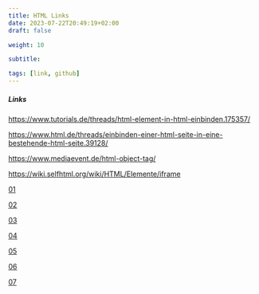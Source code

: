 ```yaml
---
title: HTML Links
date: 2023-07-22T20:49:19+02:00
draft: false

weight: 10

subtitle: 

tags: [link, github]
---
```


##### Links

https://www.tutorials.de/threads/html-element-in-html-einbinden.175357/

https://www.html.de/threads/einbinden-einer-html-seite-in-eine-bestehende-html-seite.39128/

https://www.mediaevent.de/html-object-tag/

https://wiki.selfhtml.org/wiki/HTML/Elemente/iframe


[](https://www.youtube.com/watch?v=3Djmh7V70NE)

[](https://www.youtube.com/watch?v=2g_kiCGC5PE)

[](https://www.youtube.com/watch?v=jv_cs0I60C4)

[](https://www.youtube.com/watch?v=_rHC2hFB_XY)

[](https://www.youtube.com/watch?v=-51dn7yCT48)

[](https://www.youtube.com/watch?v=P9Sj3aRbX54)



[01 ](https://www.youtube.com/watch?v=OU8EeRWNBDY)

[02 ](https://www.youtube.com/watch?v=QyZPEwgogA4)

[03](https://www.youtube.com/watch?v=dN7D3__O6K4)

[04 ](https://www.youtube.com/watch?v=zbYsgmWaTPk)

[05 ](https://www.youtube.com/watch?v=QZad9eDe4cI)

[06 ](https://www.youtube.com/watch?v=UNwqtASpvyMq)

[07](https://www.youtube.com/watch?v=hPiOHFXxJp0)


<!--
[]() <br>
-->